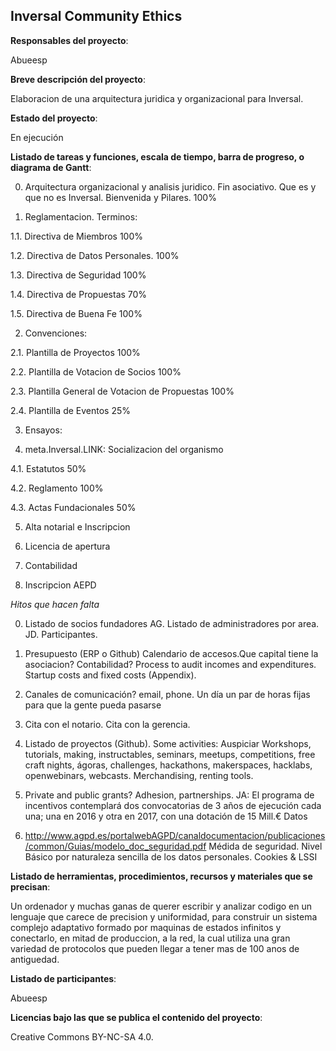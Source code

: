 ## Inversal Community Ethics

**Responsables del proyecto**: 

Abueesp


**Breve descripción del proyecto**:

Elaboracion de una arquitectura juridica y organizacional para Inversal.

**Estado del proyecto**: 

En ejecución


**Listado de tareas y funciones, escala de tiempo, barra de progreso, o diagrama de Gantt**:

0. Arquitectura organizacional y analisis juridico. Fin asociativo. Que es y que no es Inversal. Bienvenida y Pilares. 100%

1. Reglamentacion. Terminos:

1.1. Directiva de Miembros 100%

1.2. Directiva de Datos Personales. 100%

1.3. Directiva de Seguridad 100%

1.4. Directiva de Propuestas 70% 

1.5. Directiva de Buena Fe 100%

2. Convenciones: 

2.1. Plantilla de Proyectos 100%

2.2. Plantilla de Votacion de Socios 100% 

2.3. Plantilla General de Votacion de Propuestas 100%

2.4. Plantilla de Eventos 25%

3. Ensayos:

4. meta.Inversal.LINK: Socializacion del organismo

4.1. Estatutos 50%

4.2. Reglamento 100% 

4.3. Actas Fundacionales 50%

5. Alta notarial e Inscripcion

6. Licencia de apertura

7. Contabilidad

8. Inscripcion AEPD

_Hitos que hacen falta_

0. Listado de socios fundadores AG. Listado de administradores por area. JD. Participantes.

1. Presupuesto (ERP o Github) Calendario de accesos.Que capital tiene la asociacion? Contabilidad? Process to audit incomes and expenditures. Startup costs and fixed costs (Appendix). 

2. Canales de comunicación?  email, phone. Un día un par de horas fijas para que la gente pueda pasarse

3. Cita con el notario. Cita con la gerencia.

4. Listado de proyectos (Github). Some activities: Auspiciar Workshops, tutorials, making, instructables, seminars, meetups, competitions, free craft nights, ágoras, challenges, hackathons, makerspaces, hacklabs, openwebinars, webcasts. Merchandising, renting tools.

5. Private and public grants? Adhesion, partnerships. JA: El programa de incentivos contemplará dos convocatorias de 3 años de ejecución cada una; una en 2016 y otra en 2017, con una dotación de 15 Mill.€
Datos

6. http://www.agpd.es/portalwebAGPD/canaldocumentacion/publicaciones/common/Guias/modelo_doc_seguridad.pdf
Médida de seguridad. Nivel Básico por naturaleza sencilla de los datos personales. Cookies & LSSI


**Listado de herramientas, procedimientos, recursos y materiales que se precisan**:

Un ordenador y muchas ganas de querer escribir y analizar codigo en un lenguaje que carece de precision y uniformidad, para construir un sistema complejo adaptativo formado por maquinas de estados infinitos y conectarlo, en mitad de produccion, a la red, la cual utiliza una gran variedad de protocolos que pueden llegar a tener mas de 100 anos de antiguedad.

**Listado de participantes**:

Abueesp

**Licencias bajo las que se publica el contenido del proyecto**: 

Creative Commons BY-NC-SA 4.0.



